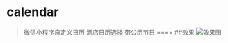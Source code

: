 # calendar
>微信小程序自定义日历 酒店日历选择 带公历节日
====
##效果
![效果图](https://github.com/kingbuwu/calendar/blob/master/images/date.png)
